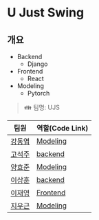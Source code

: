 # U Just Swing

## 개요

- Backend
  - Django
- Frontend
  - React
- Modeling
  - Pytorch

> :family: 팀명: UJS

| 팀원 | 역할(Code Link) |
| --- | --- |
| [강동엽](https://github.com/kdy1493) | [Modeling](#Modeling) |
| [고석주](https://github.com/SeokJuGo) | [backend](#backend) |
| [양효준](https://github.com/HyoJoon-Yang) | [Modeling](#Modeling) |
| [이상훈](https://github.com/Dawnnote) | [backend](#backend) |
| [이재영](https://github.com/pt0108) | [Frontend](#Frontend) |
| [지우근](https://github.com/UGeunJi) | [Modeling](#Modeling)|

